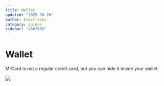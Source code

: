 ```yaml
---
title: Wallet
updated: "2025-10-26"
author: Electricks
category: guides
sidebar: "a56f609"
---
```


# Wallet

MrCard is not a regular credit card, but you can hide it inside your wallet.

![](https://electricks.info/wp-content/uploads/2025/07/wallet-1024x777.jpg)